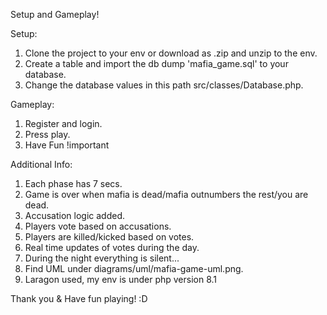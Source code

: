 Setup and Gameplay!

Setup: 

1. Clone the project to your env or download as .zip and unzip to the env.
2. Create a table and import the db dump 'mafia_game.sql' to your database.
3. Change the database values in this path src/classes/Database.php.

Gameplay:

1. Register and login.
2. Press play.
3. Have Fun !important

Additional Info:

1. Each phase has 7 secs.
2. Game is over when mafia is dead/mafia outnumbers the rest/you are dead.
3. Accusation logic added.
4. Players vote based on accusations.
5. Players are killed/kicked based on votes.
6. Real time updates of votes during the day.
7. During the night everything is silent...
8. Find UML under diagrams/uml/mafia-game-uml.png.
9. Laragon used, my env is under php version 8.1



Thank you & Have fun playing! :D
